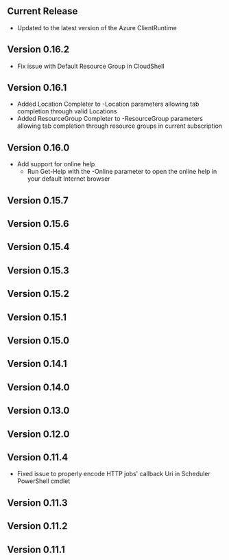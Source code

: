 <!--
    Please leave this section at the top of the change log.

    Changes for the current release should go under the section titled "Current Release", and should adhere to the following format:

    ## Current Release
    * Overview of change #1
        - Additional information about change #1
    * Overview of change #2
        - Additional information about change #2
        - Additional information about change #2
    * Overview of change #3
    * Overview of change #4
        - Additional information about change #4

    ## YYYY.MM.DD - Version X.Y.Z (Previous Release)
    * Overview of change #1
        - Additional information about change #1
-->
## Current Release
* Updated to the latest version of the Azure ClientRuntime

## Version 0.16.2
* Fix issue with Default Resource Group in CloudShell

## Version 0.16.1
* Added Location Completer to -Location parameters allowing tab completion through valid Locations
* Added ResourceGroup Completer to -ResourceGroup parameters allowing tab completion through resource groups in current subscription

## Version 0.16.0
* Add support for online help
    - Run Get-Help with the -Online parameter to open the online help in your default Internet browser
    
## Version 0.15.7

## Version 0.15.6

## Version 0.15.4

## Version 0.15.3

## Version 0.15.2

## Version 0.15.1

## Version 0.15.0

## Version 0.14.1

## Version 0.14.0

## Version 0.13.0

## Version 0.12.0

## Version 0.11.4
* Fixed issue to properly encode HTTP jobs' callback Uri in Scheduler PowerShell cmdlet

## Version 0.11.3

## Version 0.11.2

## Version 0.11.1
